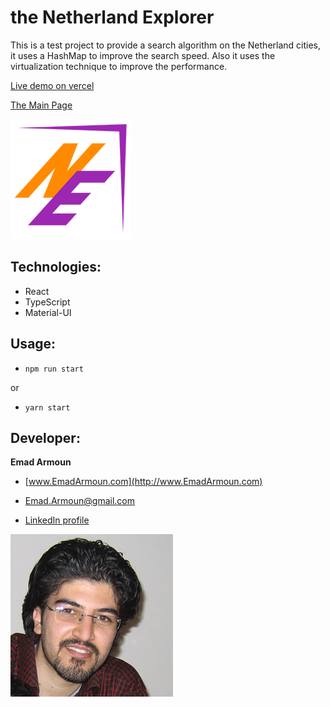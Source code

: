 # the Netherland Explorer

This is a test project to provide a search algorithm on the Netherland cities, it uses a HashMap to improve the search speed. Also it uses the virtualization technique to improve the performance.

[Live demo on vercel](https://netherland-explorer.vercel.app/)

[The Main Page](https://em-it.github.io/netherland-explorer/)

![](/src/assets/images/logo.png)

## Technologies:
* React
* TypeScript
* Material-UI

## Usage:
* `npm run start`

or

* `yarn start`

## Developer:

**Emad Armoun**

* [www.EmadArmoun.com](http://www.EmadArmoun.com)

* [Emad.Armoun@gmail.com](Emad.Armoun@gmail.com)

* [LinkedIn profile](https://www.linkedin.com/in/em-it/)

![](/src/assets/images/me.jpg)
